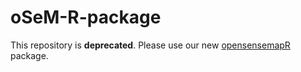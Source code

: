 # oSeM-R-package

This repository is **deprecated**. Please use our new [opensensemapR](https://github.com/sensebox/opensensmapR) package.